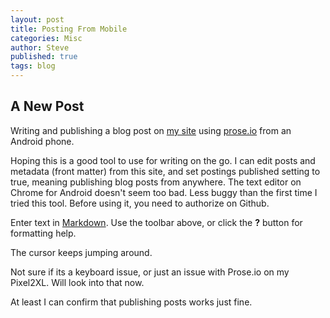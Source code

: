 ```yaml
---
layout: post
title: Posting From Mobile
categories: Misc
author: Steve
published: true
tags: blog
---
```

## A New Post 

Writing and publishing a blog post on [my site](sschoepfer.github.io) using 
[prose.io](prose.io) from an Android phone. 

Hoping this is a good tool to use for writing on the go. I can edit posts and metadata (front matter) from this site, and set postings published setting to true, meaning publishing blog posts from anywhere. The text editor on Chrome for Android doesn't seem too bad. Less buggy than the first time I tried this tool. Before using it, you need to authorize on Github. 

Enter text in [Markdown](http://daringfireball.net/projects/markdown/). Use the toolbar above, or click the **?** button for formatting help.

The cursor keeps jumping around. 

Not sure if its a keyboard issue, or just an issue with Prose.io on my Pixel2XL. Will look into that now. 

At least I can confirm that publishing posts works just fine. 
